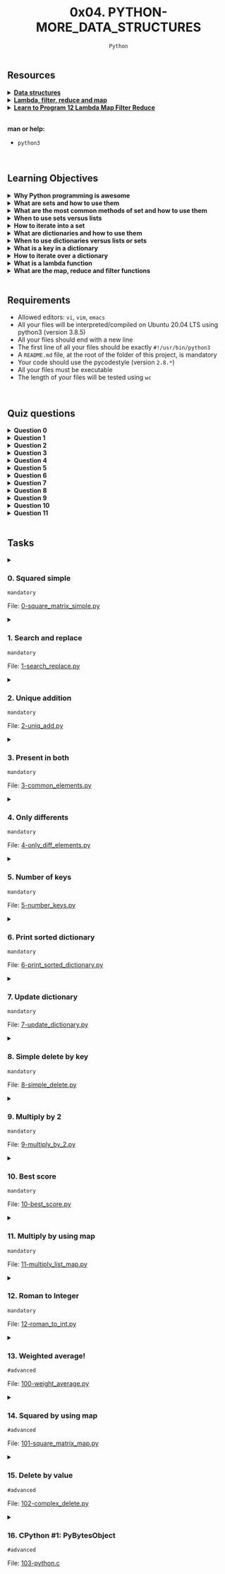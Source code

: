 <h1 align="center"><b>0x04. PYTHON-MORE_DATA_STRUCTURES</b></h1>
<div align="center"><code>Python</code></div>

<!-- <br>

## Background Context -->


<!-- <br>
<hr>
<h3><a href=>Notes</a></h3>
<hr> -->

<br>

## Resources
<details>
<summary><b><a href="https://docs.python.org/3/tutorial/datastructures.html">Data structures</a></b></summary><br>


<br><p align="center">※※※※※※※※※※※※</p><br>
</details>


<details>
<summary><b><a href="https://python-course.eu/advanced-python/lambda-filter-reduce-map.php">Lambda, filter, reduce and map</a></b></summary><br>


<br><p align="center">※※※※※※※※※※※※</p><br>
</details>


<details>
<summary><b><a href="https://www.youtube.com/watch?v=1GAC6KQUPeg">Learn to Program 12 Lambda Map Filter Reduce</a></b></summary><br>


<br><p align="center">※※※※※※※※※※※※</p><br>
</details>


<br>

**man or help:**
- `python3`

<br>

## Learning Objectives
<details>
<summary><b><a href=" "></a>Why Python programming is awesome</b></summary><br>


<br><p align="center">※※※※※※※※※※※※</p><br>
</details>


<details>
<summary><b><a href=" "> </a>What are sets and how to use them</b></summary><br>

In Python, a set is a built-in data type that represents an unordered collection of unique elements. Sets are used to store multiple items, but unlike lists or tuples, sets do not allow duplicate values. They are implemented using a hash table, which enables efficient membership testing, insertion, and deletion of elements.

Here's how you can define and use sets in Python:

### Creating a Set

You can create a set by enclosing a comma-separated sequence of values in curly braces `{}`.

```python
# Creating a set
my_set = {1, 2, 3, 4, 5}
```

### Adding Elements to a Set

You can add elements to a set using the `add()` method.

```python
my_set.add(6)
```

### Removing Elements from a Set

You can remove elements from a set using the `remove()` method. If the element is not present, it will raise a `KeyError`. To avoid this, you can use the `discard()` method.

```python
my_set.remove(3)  # Raises an error if 3 is not in the set
my_set.discard(3)  # Removes 3 if it exists, otherwise does nothing
```

### Membership Testing

You can test if an element is present in a set using the `in` keyword.

```python
if 2 in my_set:
    print("2 is in the set")
```

### Set Comprehensions

You can also use set comprehensions to create sets in a concise way.

```python
squared_set = {x ** 2 for x in range(1, 6)}  # {1, 4, 9, 16, 25}
```

Sets are particularly useful when you want to store a collection of unique elements and perform operations like checking membership, finding intersections, and more, efficiently. Just keep in mind that sets are unordered, so their elements are not stored in any particular order.

<br><p align="center">※※※※※※※※※※※※</p><br>
</details>


<details>
<summary><b><a href=" "> </a>What are the most common methods of set and how to use them</b></summary><br>

Sets in Python come with a variety of useful methods for performing operations on sets. Here are some of the most common set methods and how to use them:

1. **add()**: Adds an element to the set.

   ```python
   my_set = {1, 2, 3}
   my_set.add(4)
   # Resulting set: {1, 2, 3, 4}
   ```

2. **remove()**: Removes a specified element from the set. Raises an error if the element is not found.

   ```python
   my_set = {1, 2, 3}
   my_set.remove(2)
   # Resulting set: {1, 3}
   ```

3. **discard()**: Removes a specified element from the set. Does nothing if the element is not found.

   ```python
   my_set = {1, 2, 3}
   my_set.discard(2)
   # Resulting set: {1, 3}
   ```

4. **pop()**: Removes and returns an arbitrary element from the set. Useful if you want to remove an element without knowing its value.

   ```python
   my_set = {1, 2, 3}
   popped_value = my_set.pop()
   # Resulting set: {2, 3}
   ```

5. **clear()**: Removes all elements from the set, making it empty.

   ```python
   my_set = {1, 2, 3}
   my_set.clear()
   # Resulting set: {}
   ```

6. **union()**: Returns a new set containing all elements from the set and one or more other sets.

   ```python
   set1 = {1, 2, 3}
   set2 = {3, 4, 5}
   union_set = set1.union(set2)
   # Resulting set: {1, 2, 3, 4, 5}
   ```

7. **intersection()**: Returns a new set containing elements that are common to the set and one or more other sets.

   ```python
   set1 = {1, 2, 3}
   set2 = {3, 4, 5}
   intersection_set = set1.intersection(set2)
   # Resulting set: {3}
   ```

8. **difference()**: Returns a new set containing elements that are in the set but not in one or more other sets.

   ```python
   set1 = {1, 2, 3}
   set2 = {3, 4, 5}
   difference_set = set1.difference(set2)
   # Resulting set: {1, 2}
   ```

9. **symmetric_difference()**: Returns a new set containing elements that are in either of the sets, but not in both.

   ```python
   set1 = {1, 2, 3}
   set2 = {3, 4, 5}
   symmetric_diff_set = set1.symmetric_difference(set2)
   # Resulting set: {1, 2, 4, 5}
   ```

10. **issubset()** and **issuperset()**: Checks if one set is a subset or superset of another set.

    ```python
    set1 = {1, 2}
    set2 = {1, 2, 3, 4}
    is_subset = set1.issubset(set2)  # True
    is_superset = set2.issuperset(set1)  # True
    ```

These are just some of the most common methods available for sets in Python. Sets are very versatile data structures and can be combined with other set operations to perform more complex tasks efficiently.

<br><p align="center">※※※※※※※※※※※※</p><br>
</details>


<details>
<summary><b><a href=" "> </a>When to use sets versus lists</b></summary><br>

Choosing between sets and lists depends on the specific requirements of your program and the characteristics of the data you are working with. Here are some guidelines to help you decide when to use sets versus lists:

Use Sets When:

1. **Uniqueness Matters**: If you need to store a collection of elements where duplicates are not allowed, sets are the way to go. Sets automatically eliminate duplicate values, making them suitable for scenarios where uniqueness matters.
    > when checking membership using a set, the time it takes to determine whether an element is present doesn't significantly depend on the size of the set. This is because sets use hash tables to internally store and organize their elements, allowing for quick retrieval based on the hash of the element.

    > On the other hand, when checking membership using a list, the time it takes grows linearly with the number of elements in the list. This is because lists need to iterate through each element to determine if the element is present.

    > So, sets are much faster for membership testing, especially as the size of the data increases, making them a preferred choice when frequent membership checks are required.

2. **Membership Testing**: If you need to frequently check whether an element is present in a collection, sets are more efficient than lists. Sets use hash tables for fast membership testing, while lists require linear searching.

3. **Set Operations**: If you need to perform operations like union, intersection, difference, or symmetric difference between collections, sets provide built-in methods for these operations, making your code more concise and efficient.

4. **Mathematical Modeling**: If your program involves modeling mathematical sets, where the order of elements doesn't matter, and you need to perform set-based operations, sets are a natural choice.

5. **Removing Duplicates**: When you have a list with duplicate values and you want to remove duplicates while maintaining the order of the remaining elements, you can convert the list to a set, then back to a list.

Use Lists When:

1. **Order Matters**: If the order of elements is significant and you need to maintain the order of insertion, lists are the appropriate choice. Sets do not guarantee any specific order.

2. **Duplicates Are Allowed**: If your data can contain duplicate values and you want to preserve all occurrences, lists are the way to go. Sets automatically remove duplicates.

3. **Indexing and Slicing**: If you need to access elements by index or perform slicing operations, lists support these operations, whereas sets do not provide direct indexing.

4. **Data Retrieval and Manipulation**: If you frequently need to modify the content of your collection, like inserting, deleting, or replacing elements, lists offer more flexibility.

5. **Stable Iteration Order**: If you want to iterate through elements in a specific order (insertion order), lists are preferable, as sets do not guarantee any particular order during iteration.

In summary, use sets when you need to work with unique elements, perform efficient membership testing, and apply set-specific operations. Use lists when you require ordered elements, need to maintain duplicates, and want more flexibility in terms of element manipulation and access. Often, the choice between sets and lists depends on the nature of your data and the operations you'll perform on it.

<br><p align="center">※※※※※※※※※※※※</p><br>
</details>


<details>
<summary><b><a href=" "> </a>How to iterate into a set</b></summary><br>

You can iterate over the elements of a set using a `for` loop.

```python
for item in my_set:
    print(item)
```

<br><p align="center">※※※※※※※※※※※※</p><br>
</details>


<details>
<summary><b><a href=" "> </a>What are dictionaries and how to use them</b></summary><br>

In Python, a dictionary is a built-in data structure that allows you to store and manage data in key-value pairs. Each key in a dictionary maps to a corresponding value, similar to how words and their definitions are organized in a real-world dictionary. 

> Dictionaries are also sometimes referred to as "associative arrays" or "hash maps" in other programming languages.

Dictionaries are very useful when you want to store and retrieve data based on some unique identifier (the key). The keys in a dictionary must be unique and immutable (such as strings, numbers, or tuples), and the values can be of any data type (including other dictionaries or complex objects).

Here's how you create and use dictionaries in Python:

```python
# Creating a dictionary
student = {
    "name": "John",
    "age": 20,
    "major": "Computer Science"
}

# Accessing values using keys
print(student["name"])  # Output: John
print(student["age"])   # Output: 20

# Adding a new key-value pair
student["gpa"] = 3.8

# Modifying a value
student["age"] = 21

# Removing a key-value pair
del student["major"]

# Checking if a key exists
if "gpa" in student:
    print("GPA:", student["gpa"])
```

Dictionaries provide a flexible way to organize and manage data, especially when you need to quickly look up values based on keys. They are commonly used in various programming tasks, including configuration management, data processing, and more. Keep in mind that starting from Python 3.7, dictionary order is guaranteed to be insertion order, which means the order of key-value pairs is preserved.

<br><p align="center">※※※※※※※※※※※※</p><br>
</details>


<details>
<summary><b><a href=" "> </a>When to use dictionaries versus lists or sets</b></summary><br>

Dictionaries:
- Use dictionaries when you have data that needs to be stored and retrieved based on unique keys.
- Ideal for situations where you need fast lookups and associations between keys and values.
- Use cases: Storing configuration settings, mapping IDs to objects, managing data relationships, creating data structures for efficient searching, etc.

Here are some more specific scenarios to help guide your choice:
- If you need to associate values with keys, use a dictionary.
- If you need an ordered collection and will access elements by index, use a list.
- If you need to check for membership and ensure uniqueness, use a set.
- If you need both fast lookups and uniqueness, a dictionary or a set might be suitable depending on whether you need to associate values or not.

In many cases, you might find yourself using a combination of these data structures to build more complex data processing and storage solutions. Always consider the requirements of your specific problem and choose the data structure that best fits those requirements.

<br><p align="center">※※※※※※※※※※※※</p><br>
</details>


<details>
<summary><b><a href=" "> </a>What is a key in a dictionary</b></summary><br>

In a dictionary, a key is a unique identifier that is used to access and retrieve a corresponding value. Each key is associated with a specific value, forming a key-value pair within the dictionary. Keys must be unique and immutable, meaning they cannot be changed after they are created, and they cannot be duplicated within the same dictionary.

Here's a simple example of a dictionary with key-value pairs:

```python
student = {
    "name": "John",
    "age": 20,
    "major": "Computer Science"
}
```

In this example, `"name"`, `"age"`, and `"major"` are the keys, and `"John"`, `20`, and `"Computer Science"` are the corresponding values. You can use these keys to access the associated values within the dictionary:

```python
print(student["name"])  # Output: John
print(student["age"])   # Output: 20
```

Keys provide a way to uniquely identify and access data within a dictionary, making dictionaries highly efficient for fast lookups and retrieval of information based on specific identifiers.

<br><p align="center">※※※※※※※※※※※※</p><br>
</details>


<details>
<summary><b><a href=" "> </a>How to iterate over a dictionary</b></summary><br>

1. **Iterating Through Keys:**
   
   You can iterate through the keys of a dictionary using a `for` loop. By default, iterating through a dictionary iterates over its keys.

   ```python
   student = {
       "name": "John",
       "age": 20,
       "major": "Computer Science"
   }

   for key in student:
       print(key)
   ```
   output:
   ```
   name : John
   age : 23
   GPA : 3.5
   ```

2. **Iterating Through Keys and Values:**

   You can use the `.items()` method to iterate through both the keys and their corresponding values.

   ```python
   student = {
       "name": "John",
       "age": 20,
       "major": "Computer Science"
   }

   for key, value in student.items():
       print(key, ":", value)
   ```
   output:
   ```
   name : John
   age : 23
   GPA : 3.5
   ```

3. **Iterating Through Values:**

   While less common, you can also directly iterate through the values of a dictionary using the `.values()` method.

   ```python
   student = {
       "name": "John",
       "age": 20,
       "major": "Computer Science"
   }

   for value in student.values():
       print(value)
   ```
   output:
   ```
   John
   23
   3.5
   ```

4. **Iterating Through Items Using `enumerate()`:**

   If you want to access both the keys and values along with their indexes, you can use the `enumerate()` function.

   ```python
   student = {
       "name": "John",
       "age": 20,
       "major": "Computer Science"
   }

   for index, (key, value) in enumerate(student.items()):
       print(f"Item {index}: {key} - {value}")
   ```
   output:
   ```
   Item 0: name - John
   Item 1: age - 23
   Item 2: GPA - 3.5
   ```

Remember that dictionaries in Python 3.7 and later maintain insertion order, meaning the order of key-value pairs is preserved during iteration. However, in earlier versions of Python, dictionaries were not guaranteed to maintain this order.

<br><p align="center">※※※※※※※※※※※※</p><br>
</details>


<details>
<summary><b><a href=" "> </a>What is a lambda function</b></summary><br>

A lambda function in Python is a small, anonymous (unnamed) function that can have any number of arguments, but can only have one expression. Lambda functions are often used for simple operations where defining a full named function using the `def` keyword would be overkill.

Lambda functions are created using the `lambda` keyword, followed by the function's parameters and the expression that is evaluated and returned as the result of the function. The syntax is as follows:

```python
lambda arguments: expression
```

Here's a simple example of a lambda function that adds two numbers:

```python
add = lambda x, y: x + y
result = add(5, 3)
print(result)  # Output: 8
```

Lambda functions are commonly used in scenarios where you need a short, throwaway function for a specific purpose, such as in sorting operations, filtering data, or passing a function as an argument to another function like in the `map()` and `filter()` functions.

However, keep in mind that while lambda functions can be convenient for very simple tasks, using named functions with the `def` keyword is generally preferred for more complex or reusable code, as they provide better readability and can be more expressive.

<br><p align="center">※※※※※※※※※※※※</p><br>
</details>


<details>
<summary><b><a href=" "> </a>What are the map, reduce and filter functions</b></summary><br>

`map()`, `filter()`, and `reduce()` are three built-in higher-order functions in Python that operate on sequences (lists, tuples, etc.) and are often used to perform operations on elements within these sequences. They are part of the `functools` module in Python 3.

1. **`map()` Function:**
   The `map()` function applies a given function to all items in a sequence (list, tuple, etc.) and returns an iterator with the results. The syntax is:
   
   ```python
   map(function, iterable)
   ```

   Example:
   
   ```python
   numbers = [1, 2, 3, 4]
   squared = map(lambda x: x ** 2, numbers)
   squared_list = list(squared)  # Convert iterator to list
   # squared_list: [1, 4, 9, 16]
   ```

2. **`filter()` Function:**
   The `filter()` function constructs a new sequence by filtering out items from an iterable based on a given function's boolean return value. It returns an iterator containing the elements for which the function returns `True`.
   
   ```python
   filter(function, iterable)
   ```

   Example:
   
   ```python
   numbers = [1, 2, 3, 4, 5, 6]
   even_numbers = filter(lambda x: x % 2 == 0, numbers)
   even_list = list(even_numbers)  # Convert iterator to list
   # even_list: [2, 4, 6]
   ```

3. **`reduce()` Function:**
   The `reduce()` function was originally a built-in function in Python 2, but it was moved to the `functools` module in Python 3. It applies a given function to the elements of an iterable in a cumulative way, reducing the sequence to a single value. To use `reduce()`, you need to import it separately:
   
   ```python
   from functools import reduce
   reduce(function, iterable, initializer)
   ```

   Example:
   
   ```python
   from functools import reduce
   numbers = [1, 2, 3, 4]
   product = reduce(lambda x, y: x * y, numbers)
   # product: 24
   ```

While these functions are useful, keep in mind that list comprehensions and generator expressions can often provide similar functionality in a more readable and concise way, especially for simple operations.

<br><p align="center">※※※※※※※※※※※※</p><br>
</details>


<br>

## Requirements
- Allowed editors: `vi`, `vim`, `emacs`
- All your files will be interpreted/compiled on Ubuntu 20.04 LTS using python3 (version 3.8.5)
- All your files should end with a new line
- The first line of all your files should be exactly `#!/usr/bin/python3`
- A `README.md` file, at the root of the folder of this project, is mandatory
- Your code should use the pycodestyle (version `2.8.*`)
- All your files must be executable
- The length of your files will be tested using `wc`

<!-- <br>

## More Info -->

<br>

## Quiz questions
<details>
<summary><b>Question 0</b></summary><br>

What do these lines print?
```py
>>> for i in [1, 2, 3, 4]:
>>>     print(i, end=" ")
```
- [ ] 1 2 3
- [x] 1 2 3 4
- [ ] 0 1 2 3 5
- [ ] 0 1 2 3
<br>
</details>

<details>
<summary><b>Question 1</b></summary><br>

What do these lines print?
```py
>>> for i in [1, 3, 4, 2]:
>>>     print(i, end=" ")
```
- [x] 1 3 4 2
- [ ] 1 3 4 2 0
- [ ] 1 2 3 4
- [ ] 0 1 2 3
<br>
</details>

<details>
<summary><b>Question 2</b></summary><br>

What do these lines print?
```py
>>> a = { 'id': 89, 'name': "John", 'projects': [1, 2, 3, 4] }
>>> a.get('projects')[3]
```
- [ ] 3
- [ ] [3]
- [ ] [1, 2, 3, 4]
- [ ] [4]
- [x] 4
<br>
</details>

<details>
<summary><b>Question 3</b></summary><br>

What do these lines print?
```py
>>> a = { 'id': 89, 'name': "John" }
>>> a.get('age')
```
- [ ] 12
- [x] Nothing
- [ ] 89
- [ ] Not found
- [ ] ‘age’
<br>
</details>

<details>
<summary><b>Question 4</b></summary><br>

What do these lines print?
```py
>>> a = { 'id': 89, 'name': "John" }
>>> a.get('id')
```
- [x] 89
- [ ] John
- [ ] a[‘id’]
- [ ] ‘id’
- [ ] id
<br>
</details>

<details>
<summary><b>Question 5</b></summary><br>

What do these lines print?
```py
>>> for i in ["Hello", "Holberton", "School", 98]:
>>>     print(i, end=" ")
```
- [x] Hello Holberton School 98
- [ ] 1 2 3 4
- [ ] 0 1 2 3
<br>
</details>

<details>
<summary><b>Question 6</b></summary><br>

What do these lines print?
```py
>>> a = { 'id': 89, 'name': "John" }
>>> a.get('age', 0)
```
- [x] 0
- [ ] 89
- [ ] Nothing
- [ ] ‘age’
<details><summary>Explanation:</summary>

```python
a.get('age', 0)
```

This line uses the `get()` method of the dictionary `a`. The `get()` method retrieves the value associated with the specified key. If the key is not found in the dictionary, it returns the provided default value (which is the second argument to `get()`). In this case, the key `'age'` is not present in the dictionary `a`, so the method returns the default value `0`.
</details>
<br>
</details>

<details>
<summary><b>Question 7</b></summary><br>

What do these lines print?
```py
>>> for i in range(1, 4):
>>>     print(i, end=" ")
```
- [ ] 1 2 3 4
- [ ] 0 1 2 3
- [x] 1 2 3
<br>
</details>

<details>
<summary><b>Question 8</b></summary><br>

What do these lines print?
```py
>>> a = { 'id': 89, 'name': "John", 'projects': [1, 2, 3, 4], 'friends': [ { 'id': 82, 'name': "Bob" }, { 'id': 83, 'name': "Amy" } ] }
>>> a.get('friends')[-1].get("name")
```
- [ ] Bob
- [ ] Nothing
- [x] Amy
- [ ] [ { ‘id’: 82, ‘name’: “Bob” }, { ‘id’: 83, ‘name’: “Amy” } ]
- [ ] 89
<br>
</details>

<details>
<summary><b>Question 9</b></summary><br>

What do these lines print?
```py
>>> for i in range(0, 3):
>>>     print(i, end=" ")
```
- [x] 0 1 2
- [ ] 0 1 2 3
- [ ] 1 2 3
<br>
</details>

<details>
<summary><b>Question 10</b></summary><br>

What do these lines print?
```py
>>> a = { 'id': 89, 'name': "John", 'projects': [1, 2, 3, 4] }
>>> a.get('projects')
```
- [ ] list
- [ ] Nothing
- [ ] [1]
- [x] [1, 2, 3, 4]
- [ ] ‘projects’
<br>
</details>

<details>
<summary><b>Question 11</b></summary><br>

What do these lines print?
```py
>>> a = { 'id': 89, 'name': "John" }
>>> a['id']
```
- [x] 89
- [ ] John
- [ ] a[‘id’]
- [ ] ‘id’
- [ ] id
<br>
</details>

<br>

## Tasks
<details>
<summary>

### 0. Squared simple
`mandatory`

File: [0-square_matrix_simple.py]()
</summary>

Write a function that computes the square value of all integers of a matrix.
- Prototype: `def square_matrix_simple(matrix=[])`:
- `matrix` is a 2 dimensional array
- Returns a new matrix:
    - Same size as `matrix`
    - Each value should be the square of the value of the input
- Initial matrix should not be modified
- You are not allowed to import any module
- You are allowed to use regular loops, `map`, etc.
```bash
guillaume@ubuntu:~/0x04$ cat 0-main.py
#!/usr/bin/python3
square_matrix_simple = __import__('0-square_matrix_simple').square_matrix_simple

matrix = [
    [1, 2, 3],
    [4, 5, 6],
    [7, 8, 9]
]

new_matrix = square_matrix_simple(matrix)
print(new_matrix)
print(matrix)

guillaume@ubuntu:~/0x04$ ./0-main.py
[[1, 4, 9], [16, 25, 36], [49, 64, 81]]
[[1, 2, 3], [4, 5, 6], [7, 8, 9]]
guillaume@ubuntu:~/0x04$
``` 
</details>

<details>
<summary>

### 1. Search and replace
`mandatory`

File: [1-search_replace.py]()
</summary>

Write a function that replaces all occurrences of an element by another in a new list.
- Prototype: `def search_replace(my_list, search, replace):`
- `my_list` is the initial list
- `search` is the element to replace in the list
- `replace` is the new element
- You are not allowed to import any module
```bash
guillaume@ubuntu:~/0x04$ cat 1-main.py
#!/usr/bin/python3
search_replace = __import__('1-search_replace').search_replace

my_list = [1, 2, 3, 4, 5, 4, 2, 1, 1, 4, 89]
new_list = search_replace(my_list, 2, 89)

print(new_list)
print(my_list)

guillaume@ubuntu:~/0x04$ ./1-main.py
[1, 89, 3, 4, 5, 4, 89, 1, 1, 4, 89]
[1, 2, 3, 4, 5, 4, 2, 1, 1, 4, 89]
guillaume@ubuntu:~/0x04$ 
```
</details>

<details>
<summary>

### 2. Unique addition
`mandatory`

File: [2-uniq_add.py]()
</summary>

Write a function that adds all unique integers in a list (only once for each integer).
- Prototype: `def uniq_add(my_list=[]):`
- You are not allowed to import any module
```bash
guillaume@ubuntu:~/0x04$ cat 2-main.py
#!/usr/bin/python3
uniq_add = __import__('2-uniq_add').uniq_add

my_list = [1, 2, 3, 1, 4, 2, 5]
result = uniq_add(my_list)
print("Result: {:d}".format(result))

guillaume@ubuntu:~/0x04$ ./2-main.py
Result: 15
guillaume@ubuntu:~/0x04$
```
</details>


<details>
<summary>

### 3. Present in both
`mandatory`

File: [3-common_elements.py]()
</summary>

Write a function that returns a set of common elements in two sets.
- Prototype: `def common_elements(set_1, set_2):`
- You are not allowed to import any module
```bash
guillaume@ubuntu:~/0x04$ cat 3-main.py
#!/usr/bin/python3
common_elements = __import__('3-common_elements').common_elements

set_1 = { "Python", "C", "Javascript" }
set_2 = { "Bash", "C", "Ruby", "Perl" }
c_set = common_elements(set_1, set_2)
print(sorted(list(c_set)))

guillaume@ubuntu:~/0x04$ ./3-main.py
['C']
guillaume@ubuntu:~/0x04$ 
```
</details>

<details>
<summary>

### 4. Only differents
`mandatory`

File: [4-only_diff_elements.py]()
</summary>

Write a function that returns a set of all elements present in only one set.
- Prototype: `def only_diff_elements(set_1, set_2):`
- You are not allowed to import any module
```bash
guillaume@ubuntu:~/0x04$ cat 4-main.py
#!/usr/bin/python3
only_diff_elements = __import__('4-only_diff_elements').only_diff_elements

set_1 = { "Python", "C", "Javascript" }
set_2 = { "Bash", "C", "Ruby", "Perl" }
od_set = only_diff_elements(set_1, set_2)
print(sorted(list(od_set)))

guillaume@ubuntu:~/0x04$ ./4-main.py
['Bash', 'Javascript', 'Perl', 'Python', 'Ruby']
guillaume@ubuntu:~/0x04$ 
```
</details>

<details>
<summary>

### 5. Number of keys
`mandatory`

File: [5-number_keys.py]()
</summary>

Write a function that returns the number of keys in a dictionary.
- Prototype: `def number_keys(a_dictionary):`
- You are not allowed to import any module
```bash
guillaume@ubuntu:~/0x04$ cat 5-main.py
#!/usr/bin/python3
number_keys = __import__('5-number_keys').number_keys

a_dictionary = { 'language': "C", 'number': 13, 'track': "Low level" }
nb_keys = number_keys(a_dictionary)
print("Number of keys: {:d}".format(nb_keys))

guillaume@ubuntu:~/0x04$ ./5-main.py
Number of keys: 3
guillaume@ubuntu:~/0x04$ 
```
</details>

<details>
<summary>

### 6. Print sorted dictionary
`mandatory`

File: [6-print_sorted_dictionary.py]()
</summary>

Write a function that prints a dictionary by ordered keys.
- Prototype: `def print_sorted_dictionary(a_dictionary):`
- You can assume that all keys are strings
- Keys should be sorted by alphabetic order
- Only sort keys of the first level (don’t sort keys of a dictionary inside the main dictionary)
- Dictionary values can have any type
- You are not allowed to import any module
```bash
guillaume@ubuntu:~/0x04$ cat 6-main.py
#!/usr/bin/python3
print_sorted_dictionary = __import__('6-print_sorted_dictionary').print_sorted_dictionary

a_dictionary = { 'language': "C", 'Number': 89, 'track': "Low level", 'ids': [1, 2, 3] }
print_sorted_dictionary(a_dictionary)

guillaume@ubuntu:~/0x04$ ./6-main.py
Number: 89
ids: [1, 2, 3]
language: C
track: Low level
guillaume@ubuntu:~/0x04$ 
```
</details>

<details>
<summary>

### 7. Update dictionary
`mandatory`

File: [7-update_dictionary.py]()
</summary>

Write a function that replaces or adds key/value in a dictionary.
- Prototype: `def update_dictionary(a_dictionary, key, value):`
- `key` argument will be always a string
- `value` argument will be any type
- If a key exists in the dictionary, the value will be replaced
- If a key doesn’t exist in the dictionary, it will be created
- You are not allowed to import any module
```bash
guillaume@ubuntu:~/0x04$ cat 7-main.py
#!/usr/bin/python3
update_dictionary = __import__('7-update_dictionary').update_dictionary
print_sorted_dictionary = __import__('6-print_sorted_dictionary').print_sorted_dictionary

a_dictionary = { 'language': "C", 'number': 89, 'track': "Low level" }
new_dict = update_dictionary(a_dictionary, 'language', "Python")
print_sorted_dictionary(new_dict)
print("--")
print_sorted_dictionary(a_dictionary)

print("--")
print("--")

new_dict = update_dictionary(a_dictionary, 'city', "San Francisco")
print_sorted_dictionary(new_dict)
print("--")
print_sorted_dictionary(a_dictionary)

guillaume@ubuntu:~/0x04$ ./7-main.py
language: Python
number: 89
track: Low level
--
language: Python
number: 89
track: Low level
--
--
city: San Francisco
language: Python
number: 89
track: Low level
--
city: San Francisco
language: Python
number: 89
track: Low level
guillaume@ubuntu:~/0x04$ 
```
</details>

<details>
<summary>

### 8. Simple delete by key
`mandatory`

File: [8-simple_delete.py]()
</summary>

Write a function that deletes a key in a dictionary.
- Prototype: `def simple_delete(a_dictionary, key=""):`
- `key` argument will be always a string
- If a key doesn’t exist, the dictionary won’t change
- You are not allowed to import any module
```bash
guillaume@ubuntu:~/0x04$ cat 8-main.py
#!/usr/bin/python3
simple_delete = __import__('8-simple_delete').simple_delete
print_sorted_dictionary = \
    __import__('6-print_sorted_dictionary').print_sorted_dictionary

a_dictionary = { 'language': "C", 'Number': 89, 'track': "Low", 'ids': [1, 2, 3] }
new_dict = simple_delete(a_dictionary, 'track')
print_sorted_dictionary(a_dictionary)
print("--")
print_sorted_dictionary(new_dict)

print("--")
print("--")
new_dict = simple_delete(a_dictionary, 'c_is_fun')
print_sorted_dictionary(a_dictionary)
print("--")
print_sorted_dictionary(new_dict)

guillaume@ubuntu:~/0x04$ ./8-main.py
Number: 89
ids: [1, 2, 3]
language: C
--
Number: 89
ids: [1, 2, 3]
language: C
--
--
Number: 89
ids: [1, 2, 3]
language: C
--
Number: 89
ids: [1, 2, 3]
language: C
guillaume@ubuntu:~/0x04$ 
Repo:

GitHub repository: alx-higher_level_programming
Directory: 0x04-python-more_data_structures
File: 8-simple_delete.py
```
</details>

<details>
<summary>

### 9. Multiply by 2
`mandatory`

File: [9-multiply_by_2.py]()
</summary>

Write a function that returns a new dictionary with all values multiplied by 2
- Prototype: `def multiply_by_2(a_dictionary):`
- You can assume that all values are only integers
- Returns a new dictionary
- You are not allowed to import any module
```bash
guillaume@ubuntu:~/0x04$ cat 9-main.py
#!/usr/bin/python3
multiply_by_2 = __import__('9-multiply_by_2').multiply_by_2
print_sorted_dictionary = \
    __import__('6-print_sorted_dictionary').print_sorted_dictionary

a_dictionary = {'John': 12, 'Alex': 8, 'Bob': 14, 'Mike': 14, 'Molly': 16}
new_dict = multiply_by_2(a_dictionary)
print_sorted_dictionary(a_dictionary)
print("--")
print_sorted_dictionary(new_dict)

guillaume@ubuntu:~/0x04$ ./9-main.py
Alex: 8
Bob: 14
John: 12
Mike: 14
Molly: 16
--
Alex: 16
Bob: 28
John: 24
Mike: 28
Molly: 32
guillaume@ubuntu:~/0x04$ 
```
</details>

<details>
<summary>

### 10. Best score
`mandatory`

File: [10-best_score.py]()
</summary>

Write a function that returns a key with the biggest integer value.
- Prototype: `def best_score(a_dictionary):`
- You can assume that all values are only integers
- If no score found, return `None`
- You can assume all students have a different score
- You are not allowed to import any module
```bash
guillaume@ubuntu:~/0x04$ cat 10-main.py
#!/usr/bin/python3
best_score = __import__('10-best_score').best_score

a_dictionary = {'John': 12, 'Bob': 14, 'Mike': 14, 'Molly': 16, 'Adam': 10}
best_key = best_score(a_dictionary)
print("Best score: {}".format(best_key))

best_key = best_score(None)
print("Best score: {}".format(best_key))

guillaume@ubuntu:~/0x04$ ./10-main.py
Best score: Molly
Best score: None
guillaume@ubuntu:~/0x04$ 
```
</details>

<details>
<summary>

### 11. Multiply by using map
`mandatory`

File: [11-multiply_list_map.py]()
</summary>

Write a function that returns a list with all values multiplied by a number without using any loops.
- Prototype: `def multiply_list_map(my_list=[], number=0):`
- Returns a new list:
    - Same length as `my_list`
    - Each value should be multiplied by `number`
- Initial list should not be modified
- You are not allowed to import any module
- You have to use `map`
- Your file should be max 3 lines
```bash
guillaume@ubuntu:~/0x04$ cat 11-main.py
#!/usr/bin/python3
multiply_list_map = __import__('11-multiply_list_map').multiply_list_map

my_list = [1, 2, 3, 4, 6]
new_list = multiply_list_map(my_list, 4)
print(new_list)
print(my_list)

guillaume@ubuntu:~/0x04$ ./11-main.py
[4, 8, 12, 16, 24]
[1, 2, 3, 4, 6]
guillaume@ubuntu:~/0x04$ 
```
</details>

<details>
<summary>

### 12. Roman to Integer
`mandatory`

File: [12-roman_to_int.py]()
</summary>

**Technical interview preparation:**
- You are not allowed to google anything
- Whiteboard first
Create a function `def roman_to_int(roman_string):` that converts a R[oman numeral](https://en.wikipedia.org/wiki/Roman_numerals) to an integer.
- You can assume the number will be between 1 to 3999.
- `def roman_to_int(roman_string)` must return an integer
- If the `roman_string` is not a string or `None`, return 0
```bash
guillaume@ubuntu:~/0x04$ cat 12-main.py
#!/usr/bin/python3
""" Roman to Integer test file
"""
roman_to_int = __import__('12-roman_to_int').roman_to_int

roman_number = "X"
print("{} = {}".format(roman_number, roman_to_int(roman_number)))

roman_number = "VII"
print("{} = {}".format(roman_number, roman_to_int(roman_number)))

roman_number = "IX"
print("{} = {}".format(roman_number, roman_to_int(roman_number)))

roman_number = "LXXXVII"
print("{} = {}".format(roman_number, roman_to_int(roman_number)))

roman_number = "DCCVII"
print("{} = {}".format(roman_number, roman_to_int(roman_number)))

guillaume@ubuntu:~/0x04$ ./12-main.py
X = 10
VII = 7
IX = 9
LXXXVII = 87
DCCVII = 707
guillaume@ubuntu:~/0x04$ 
```
</details>

<details>
<summary>

### 13. Weighted average!
`#advanced`

File: [100-weight_average.py]()
</summary>

Write a function that returns the weighted average of all integers tuple `(<score>, <weight>)`
- Prototype: `def weight_average(my_list=[]):`
- Returns `0` if the list is empty
- You are not allowed to import any module
```bash
guillaume@ubuntu:~/0x04$ cat 100-main.py
#!/usr/bin/python3
weight_average = __import__('100-weight_average').weight_average

my_list = [(1, 2), (2, 1), (3, 10), (4, 2)]
# = ((1 * 2) + (2 * 1) + (3 * 10) + (4 * 2)) / (2 + 1 + 10 + 2)
result = weight_average(my_list)
print("Average: {:0.2f}".format(result))

guillaume@ubuntu:~/0x04$ ./100-main.py
Average: 2.80
guillaume@ubuntu:~/0x04$ 
```
</details>

<details>
<summary>

### 14. Squared by using map
`#advanced`

File: [101-square_matrix_map.py]()
</summary>

Write a function that computes the square value of all integers of a matrix using `map`
- Prototype: `def square_matrix_map(matrix=[]):`
- `matrix` is a 2 dimensional array
- Returns a new matrix:
    - Same size as `matrix`
    - Each value should be the square of the value of the input
- Initial matrix should not be modified
- You are not allowed to import any module
- You have to use `map`
- You are not allowed to use `for` or `while`
- Your file should be max 3 lines
```bash
guillaume@ubuntu:~/0x04$ cat 101-main.py
#!/usr/bin/python3
square_matrix_map = \
    __import__('101-square_matrix_map').square_matrix_map

matrix = [
    [1, 2, 3],
    [4, 5, 6],
    [7, 8, 9]
]

new_matrix = square_matrix_map(matrix)
print(new_matrix)
print(matrix)

guillaume@ubuntu:~/0x04$ ./101-main.py
[[1, 4, 9], [16, 25, 36], [49, 64, 81]]
[[1, 2, 3], [4, 5, 6], [7, 8, 9]]
guillaume@ubuntu:~/0x04$ 
```
</details>

<details>
<summary>

### 15. Delete by value
`#advanced`

File: [102-complex_delete.py]()
</summary>

Write a function that deletes keys with a specific value in a dictionary.
- Prototype: `def complex_delete(a_dictionary, value):`
- If the value doesn’t exist, the dictionary won’t change
- All keys having the searched value have to be deleted
- You are not allowed to import any module
```bash
guillaume@ubuntu:~/0x04$ cat 102-main.py
#!/usr/bin/python3
complex_delete = __import__('102-complex_delete').complex_delete
print_sorted_dictionary = \
    __import__('6-print_sorted_dictionary').print_sorted_dictionary

a_dictionary = {'lang': "C", 'track': "Low", 'pref': "C", 'ids': [1, 2, 3]}
new_dict = complex_delete(a_dictionary, 'C')
print_sorted_dictionary(a_dictionary)
print("--")
print_sorted_dictionary(new_dict)

print("--")
print("--")
new_dict = complex_delete(a_dictionary, 'c_is_fun')
print_sorted_dictionary(a_dictionary)
print("--")
print_sorted_dictionary(new_dict)

guillaume@ubuntu:~/0x04$ ./102-main.py
ids: [1, 2, 3]
track: Low
--
ids: [1, 2, 3]
track: Low
--
--
ids: [1, 2, 3]
track: Low
--
ids: [1, 2, 3]
track: Low
guillaume@ubuntu:~/0x04$ 
```
</details>

<details>
<summary>

### 16. CPython #1: PyBytesObject
`#advanced`

File: [103-python.c]()
</summary>

Create two C functions that print some basic info about Python lists and Python bytes objects.

Python lists:
- Prototype: `void print_python_list(PyObject *p);`
- Format: see example

Python bytes:
- Prototype: `void print_python_bytes(PyObject *p);`
- Format: see example
- Line “first X bytes”: print a maximum of 10 bytes
- If p is not a valid `PyBytesObject`, print an error message (see example)
- Read `/usr/include/python3.4/bytesobject.h`

About:
- Python version: 3.4
- Your shared library will be compiled with this command line: `gcc -Wall -Werror -Wextra -pedantic -std=c99 -shared -Wl,-soname,libPython.so -o libPython.so -fPIC -I/usr/include/python3.4 103-python.c`
- You are not allowed to use the following macros/functions:
    - `Py_SIZE`
    - `Py_TYPE`
    - `PyList_GetItem`
    - `PyBytes_AS_STRING`
    - `PyBytes_GET_SIZE`
```bash
julien@ubuntu:~/CPython$ python3 --version
Python 3.4.3
julien@ubuntu:~/CPython$ gcc -Wall -Werror -Wextra -pedantic -std=c99 -shared -Wl,-soname,libPython.so -o libPython.so -fPIC -I/usr/include/python3.4 103-python.c
julien@ubuntu:~/CPython$ cat 103-tests.py 
import ctypes

lib = ctypes.CDLL('./libPython.so')
lib.print_python_list.argtypes = [ctypes.py_object]
lib.print_python_bytes.argtypes = [ctypes.py_object]
s = b"Hello"
lib.print_python_bytes(s);
b = b'\xff\xf8\x00\x00\x00\x00\x00\x00';
lib.print_python_bytes(b);
b = b'What does the \'b\' character do in front of a string literal?';
lib.print_python_bytes(b);
l = [b'Hello', b'World']
lib.print_python_list(l)
del l[1]
lib.print_python_list(l)
l = l + [4, 5, 6.0, (9, 8), [9, 8, 1024], b"Holberton", "Betty"]
lib.print_python_list(l)
l = []
lib.print_python_list(l)
l.append(0)
lib.print_python_list(l)
l.append(1)
l.append(2)
l.append(3)
l.append(4)
lib.print_python_list(l)
l.pop()
lib.print_python_list(l)
l = ["Holberton"]
lib.print_python_list(l)
lib.print_python_bytes(l);
julien@ubuntu:~/CPython$ python3 103-tests.py 
[.] bytes object info
  size: 5
  trying string: Hello
  first 6 bytes: 48 65 6c 6c 6f 00
[.] bytes object info
  size: 8
  trying string: �
  first 9 bytes: ff f8 00 00 00 00 00 00 00
[.] bytes object info
  size: 60
  trying string: What does the 'b' character do in front of a string literal?
  first 10 bytes: 57 68 61 74 20 64 6f 65 73 20
[*] Python list info
[*] Size of the Python List = 2
[*] Allocated = 2
Element 0: bytes
[.] bytes object info
  size: 5
  trying string: Hello
  first 6 bytes: 48 65 6c 6c 6f 00
Element 1: bytes
[.] bytes object info
  size: 5
  trying string: World
  first 6 bytes: 57 6f 72 6c 64 00
[*] Python list info
[*] Size of the Python List = 1
[*] Allocated = 2
Element 0: bytes
[.] bytes object info
  size: 5
  trying string: Hello
  first 6 bytes: 48 65 6c 6c 6f 00
[*] Python list info
[*] Size of the Python List = 8
[*] Allocated = 8
Element 0: bytes
[.] bytes object info
  size: 5
  trying string: Hello
  first 6 bytes: 48 65 6c 6c 6f 00
Element 1: int
Element 2: int
Element 3: float
Element 4: tuple
Element 5: list
Element 6: bytes
[.] bytes object info
  size: 9
  trying string: Holberton
  first 10 bytes: 48 6f 6c 62 65 72 74 6f 6e 00
Element 7: str
[*] Python list info
[*] Size of the Python List = 0
[*] Allocated = 0
[*] Python list info
[*] Size of the Python List = 1
[*] Allocated = 4
Element 0: int
[*] Python list info
[*] Size of the Python List = 5
[*] Allocated = 8
Element 0: int
Element 1: int
Element 2: int
Element 3: int
Element 4: int
[*] Python list info
[*] Size of the Python List = 4
[*] Allocated = 8
Element 0: int
Element 1: int
Element 2: int
Element 3: int
[*] Python list info
[*] Size of the Python List = 1
[*] Allocated = 1
Element 0: str
[.] bytes object info
  [ERROR] Invalid Bytes Object
julien@ubuntu:~/CPython$ 
```
</details>
